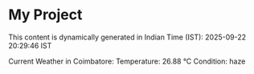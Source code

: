 # My Project

This content is dynamically generated in Indian Time (IST): 2025-09-22 20:29:46 IST


Current Weather in Coimbatore:
Temperature: 26.88 °C
Condition: haze
